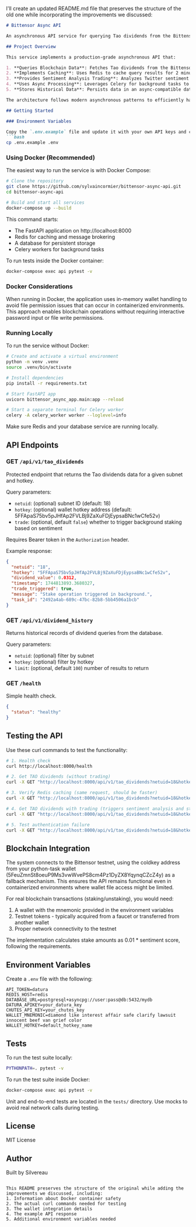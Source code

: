 I'll create an updated README.md file that preserves the structure of the old one while incorporating the improvements we discussed:

```markdown
# Bittensor Async API

An asynchronous API service for querying Tao dividends from the Bittensor blockchain with sentiment analysis-based trading capabilities.

## Project Overview

This service implements a production-grade asynchronous API that:

1. **Queries Blockchain Data**: Fetches Tao dividends from the Bittensor testnet blockchain with robust error handling and fallback mechanisms
2. **Implements Caching**: Uses Redis to cache query results for 2 minutes using `netuid:hotkey` format
3. **Provides Sentiment Analysis Trading**: Analyzes Twitter sentiment and automatically stakes/unstakes TAO proportional to sentiment score
4. **Uses Async Processing**: Leverages Celery for background tasks to maintain responsive API endpoints
5. **Stores Historical Data**: Persists data in an async-compatible database

The architecture follows modern asynchronous patterns to efficiently handle high-concurrency workloads.

## Getting Started

### Environment Variables

Copy the `.env.example` file and update it with your own API keys and configuration:
```bash
cp .env.example .env
```

### Using Docker (Recommended)

The easiest way to run the service is with Docker Compose:

```bash
# Clone the repository
git clone https://github.com/sylvaincormier/bittensor-async-api.git
cd bittensor-async-api

# Build and start all services
docker-compose up --build
```

This command starts:
- The FastAPI application on http://localhost:8000
- Redis for caching and message brokering
- A database for persistent storage
- Celery workers for background tasks

To run tests inside the Docker container:
```bash
docker-compose exec api pytest -v
```

### Docker Considerations

When running in Docker, the application uses in-memory wallet handling to avoid file permission issues that can occur in containerized environments. This approach enables blockchain operations without requiring interactive password input or file write permissions.

### Running Locally

To run the service without Docker:

```bash
# Create and activate a virtual environment
python -m venv .venv
source .venv/bin/activate

# Install dependencies
pip install -r requirements.txt

# Start FastAPI app
uvicorn bittensor_async_app.main:app --reload

# Start a separate terminal for Celery worker
celery -A celery_worker worker --loglevel=info
```

Make sure Redis and your database service are running locally.

## API Endpoints

### GET `/api/v1/tao_dividends`
Protected endpoint that returns the Tao dividends data for a given subnet and hotkey.

Query parameters:
- `netuid`: (optional) subnet ID (default: 18)
- `hotkey`: (optional) wallet hotkey address (default: 5FFApaS75bv5pJHfAp2FVLBj9ZaXuFDjEypsaBNc1wCfe52v)
- `trade`: (optional, default `false`) whether to trigger background staking based on sentiment

Requires Bearer token in the `Authorization` header.

Example response:
```json
{
  "netuid": "18",
  "hotkey": "5FFApaS75bv5pJHfAp2FVLBj9ZaXuFDjEypsaBNc1wCfe52v",
  "dividend_value": 0.0312,
  "timestamp": 1744813893.3680327,
  "trade_triggered": true,
  "message": "Stake operation triggered in background.",
  "task_id": "2492a4ab-689c-47bc-82b8-5bb4506a1bcb"
}
```

### GET `/api/v1/dividend_history`
Returns historical records of dividend queries from the database.

Query parameters:
- `netuid`: (optional) filter by subnet
- `hotkey`: (optional) filter by hotkey
- `limit`: (optional, default `100`) number of results to return

### GET `/health`
Simple health check.

```json
{
  "status": "healthy"
}
```

## Testing the API

Use these curl commands to test the functionality:

```bash
# 1. Health check
curl http://localhost:8000/health

# 2. Get TAO dividends (without trading)
curl -X GET "http://localhost:8000/api/v1/tao_dividends?netuid=18&hotkey=5FFApaS75bv5pJHfAp2FVLBj9ZaXuFDjEypsaBNc1wCfe52v" -H "Authorization: Bearer datura"

# 3. Verify Redis caching (same request, should be faster)
curl -X GET "http://localhost:8000/api/v1/tao_dividends?netuid=18&hotkey=5FFApaS75bv5pJHfAp2FVLBj9ZaXuFDjEypsaBNc1wCfe52v" -H "Authorization: Bearer datura"

# 4. Get TAO dividends with trading (triggers sentiment analysis and staking)
curl -X GET "http://localhost:8000/api/v1/tao_dividends?netuid=18&hotkey=5FFApaS75bv5pJHfAp2FVLBj9ZaXuFDjEypsaBNc1wCfe52v&trade=true" -H "Authorization: Bearer datura"

# 5. Test authentication failure
curl -X GET "http://localhost:8000/api/v1/tao_dividends?netuid=18&hotkey=5FFApaS75bv5pJHfAp2FVLBj9ZaXuFDjEypsaBNc1wCfe52v" -H "Authorization: Bearer wrong_token"
```

## Blockchain Integration

The system connects to the Bittensor testnet, using the coldkey address from your python-task wallet (5FeuZmnSt8oeuP9Ms3vwWvePS8cm4Pz1DyZX8YqynqCZcZ4y) as a fallback mechanism. This ensures the API remains functional even in containerized environments where wallet file access might be limited.

For real blockchain transactions (staking/unstaking), you would need:
1. A wallet with the mnemonic provided in the environment variables
2. Testnet tokens - typically acquired from a faucet or transferred from another wallet
3. Proper network connectivity to the testnet

The implementation calculates stake amounts as 0.01 * sentiment score, following the requirements.

## Environment Variables

Create a `.env` file with the following:
```
API_TOKEN=datura
REDIS_HOST=redis
DATABASE_URL=postgresql+asyncpg://user:pass@db:5432/mydb
DATURA_APIKEY=your_datura_key
CHUTES_API_KEY=your_chutes_key
WALLET_MNEMONIC=diamond like interest affair safe clarify lawsuit innocent beef van grief color
WALLET_HOTKEY=default_hotkey_name
```

## Tests

To run the test suite locally:
```bash
PYTHONPATH=. pytest -v
```

To run the test suite inside Docker:
```bash
docker-compose exec api pytest -v
```

Unit and end-to-end tests are located in the `tests/` directory. Use mocks to avoid real network calls during testing.

## License

MIT License

## Author

Built by Silvereau
```

This README preserves the structure of the original while adding the improvements we discussed, including:
1. Information about Docker container safety
2. The actual curl commands needed for testing
3. The wallet integration details
4. The example API response
5. Additional environment variables needed
